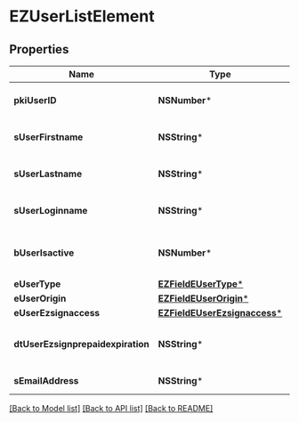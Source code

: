 # EZUserListElement

## Properties
Name | Type | Description | Notes
------------ | ------------- | ------------- | -------------
**pkiUserID** | **NSNumber*** | The unique ID of the User | 
**sUserFirstname** | **NSString*** | The first name of the user | 
**sUserLastname** | **NSString*** | The last name of the user | 
**sUserLoginname** | **NSString*** | The login name of the User. | 
**bUserIsactive** | **NSNumber*** | Whether the User is active or not | 
**eUserType** | [**EZFieldEUserType***](EZFieldEUserType.md) |  | 
**eUserOrigin** | [**EZFieldEUserOrigin***](EZFieldEUserOrigin.md) |  | 
**eUserEzsignaccess** | [**EZFieldEUserEzsignaccess***](EZFieldEUserEzsignaccess.md) |  | 
**dtUserEzsignprepaidexpiration** | **NSString*** | The eZsign prepaid expiration date | [optional] 
**sEmailAddress** | **NSString*** | The email address. | 

[[Back to Model list]](../README.md#documentation-for-models) [[Back to API list]](../README.md#documentation-for-api-endpoints) [[Back to README]](../README.md)


